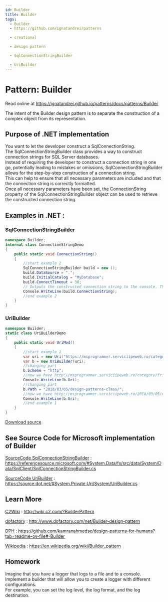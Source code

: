 ```yaml
---
id: Builder
title: Builder
tags:
  - Builder
  - https://github.com/ignatandrei/patterns

  - creational

  - design pattern

  - SqlConnectionStringBuilder

  - UriBuilder
---
```


# Pattern:  Builder

Read online at https://ignatandrei.github.io/patterns/docs/patterns/Builder

<!-- id : 1 -->
The intent of the Builder design pattern is to separate the construction of a complex object from its representation.
## Purpose of .NET implementation

You want to let the developer construct a SqlConnectionString.    <br />
The SqlConnectionStringBuilder class provides a way to construct connection strings for SQL Server databases.    <br />
Instead of requiring the developer to construct a connection string in one go, potentially leading to mistakes or omissions, SqlConnectionStringBuilder allows for the step-by-step construction of a connection string.    <br />
This can help to ensure that all necessary parameters are included and that the connection string is correctly formatted.    <br />
Once all necessary parameters have been set, the ConnectionString property of the SqlConnectionStringBuilder object can be used to retrieve the constructed connection string.    <br />

## Examples in .NET : 


###  SqlConnectionStringBuilder
```csharp showLineNumbers title="SqlConnectionStringBuilder example for Pattern Builder"
namespace Builder;
internal class ConnectionStringDemo
{
    public static void ConnectionString()
    {
        //start example 2
        SqlConnectionStringBuilder build = new ();
        build.DataSource = ".";
        build.InitialCatalog = "MyDatabase";
        build.ConnectTimeout = 30;
        // Outputs the constructed connection string to the console. This demonstrates the final product of the Builder pattern.
        Console.WriteLine(build.ConnectionString);
        //end example 2
    }
}

```


###  UriBuilder
```csharp showLineNumbers title="UriBuilder example for Pattern Builder"
namespace Builder;
static class UriBuilderDemo
{
    public static void UriMod()
    {
        //start example 1
        var uri = new Uri("https://msprogrammer.serviciipeweb.ro/category/friday-links/");
        var b = new UriBuilder(uri);
        //changing part
        b.Scheme = "http";
        //now we have http://msprogrammer.serviciipeweb.ro/category/friday-links/
        Console.WriteLine(b.Uri);
        //changing part
        b.Path = "2018/03/05/design-patterns-class/";
        //now we have http://msprogrammer.serviciipeweb.ro/2018/03/05/design-patterns-class/
        Console.WriteLine(b.Uri);
        //end example 1
    }
}

```

<!-- delete start -->
[Download source](/zipSourceCodes/builder.zip)
<!-- delete end -->


## See Source Code for Microsoft implementation of Builder


[SourceCode SqlConnectionStringBuilder](https://referencesource.microsoft.com/#System.Data/fx/src/data/System/Data/SqlClient/SqlConnectionStringBuilder.cs) : https://referencesource.microsoft.com/#System.Data/fx/src/data/System/Data/SqlClient/SqlConnectionStringBuilder.cs

[SourceCode UriBuilder](https://source.dot.net/#System.Private.Uri/System/UriBuilder.cs) : https://source.dot.net/#System.Private.Uri/System/UriBuilder.cs


## Learn More


[C2Wiki](http://wiki.c2.com/?BuilderPattern) : http://wiki.c2.com/?BuilderPattern   

[dofactory](http://www.dofactory.com/net/Builder-design-pattern) : http://www.dofactory.com/net/Builder-design-pattern   

[DPH](https://github.com/kamranahmedse/design-patterns-for-humans?tab=readme-ov-file#-Builder) : https://github.com/kamranahmedse/design-patterns-for-humans?tab=readme-ov-file#-Builder   

[Wikipedia](https://en.wikipedia.org/wiki/Builder_pattern) : https://en.wikipedia.org/wiki/Builder_pattern   


## Homework


Imagine that you have a logger that logs to a file and to a console.    <br />
Implement a builder that will allow you to create a logger with different configurations.    <br />
For example, you can set the log level, the log format, and the log destination.    <br />


